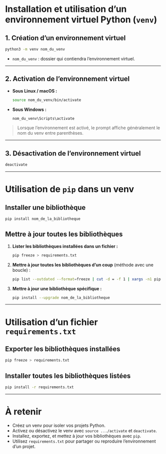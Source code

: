 # Installation et utilisation d’un environnement virtuel Python (`venv`)

## 1. Création d’un environnement virtuel

```bash
python3 -m venv nom_du_venv
```

* `nom_du_venv` : dossier qui contiendra l’environnement virtuel.

---

## 2. Activation de l’environnement virtuel

* **Sous Linux / macOS :**

  ```bash
  source nom_du_venv/bin/activate
  ```
* **Sous Windows :**

  ```cmd
  nom_du_venv\Scripts\activate
  ```

> Lorsque l’environnement est activé, le prompt affiche généralement le nom du venv entre parenthèses.

---

## 3. Désactivation de l’environnement virtuel

```bash
deactivate
```

---

# Utilisation de `pip` dans un venv

## Installer une bibliothèque

```bash
pip install nom_de_la_bibliotheque
```

## Mettre à jour toutes les bibliothèques

1. **Lister les bibliothèques installées dans un fichier :**

   ```bash
   pip freeze > requirements.txt
   ```

2. **Mettre à jour toutes les bibliothèques d’un coup** (méthode avec une boucle) :

   ```bash
   pip list --outdated --format=freeze | cut -d = -f 1 | xargs -n1 pip install -U
   ```

3. **Mettre à jour une bibliothèque spécifique :**

   ```bash
   pip install --upgrade nom_de_la_bibliotheque
   ```

---

# Utilisation d’un fichier `requirements.txt`

## Exporter les bibliothèques installées

```bash
pip freeze > requirements.txt
```

## Installer toutes les bibliothèques listées

```bash
pip install -r requirements.txt
```

---

# À retenir

* Créez un venv pour isoler vos projets Python.
* Activez ou désactivez le venv avec `source .../activate` et `deactivate`.
* Installez, exportez, et mettez à jour vos bibliothèques avec `pip`.
* Utilisez `requirements.txt` pour partager ou reproduire l’environnement d’un projet.

